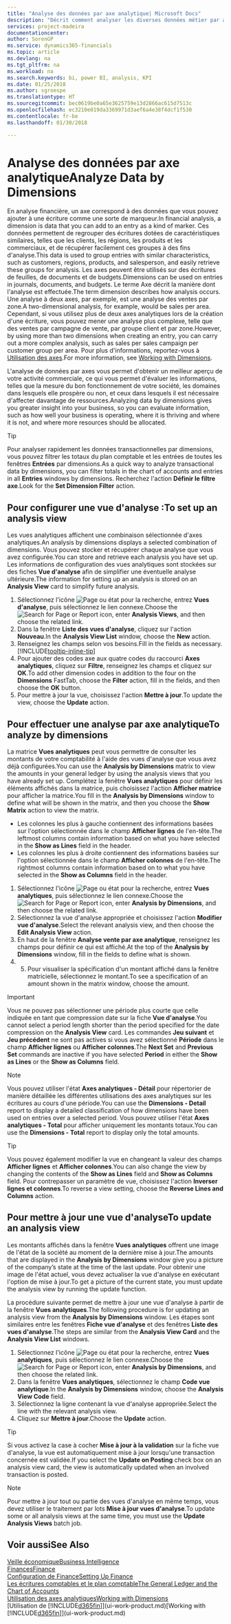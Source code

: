 ```yaml
---
title: "Analyse des données par axe analytique| Microsoft Docs"
description: "Décrit comment analyser les diverses données métier par axe analytique."
services: project-madeira
documentationcenter: 
author: SorenGP
ms.service: dynamics365-financials
ms.topic: article
ms.devlang: na
ms.tgt_pltfrm: na
ms.workload: na
ms.search.keywords: bi, power BI, analysis, KPI
ms.date: 01/25/2018
ms.author: sgroespe
ms.translationtype: HT
ms.sourcegitcommit: bec0619be0a65e3625759e13d2866ac615d7513c
ms.openlocfilehash: ec3210e019da3369971d3aef6a4e38f4dcf1f530
ms.contentlocale: fr-be
ms.lasthandoff: 01/30/2018

---
```

#  <a name="analyze-data-by-dimensions"></a><span data-ttu-id="d5e42-103">Analyse des données par axe analytique</span><span class="sxs-lookup"><span data-stu-id="d5e42-103">Analyze Data by Dimensions</span></span>
<span data-ttu-id="d5e42-104">En analyse financière, un axe correspond à des données que vous pouvez ajouter à une écriture comme une sorte de marqueur.</span><span class="sxs-lookup"><span data-stu-id="d5e42-104">In financial analysis, a dimension is data that you can add to an entry as a kind of marker.</span></span> <span data-ttu-id="d5e42-105">Ces données permettent de regrouper des écritures dotées de caractéristiques similaires, telles que les clients, les régions, les produits et les commerciaux, et de récupérer facilement ces groupes à des fins d'analyse.</span><span class="sxs-lookup"><span data-stu-id="d5e42-105">This data is used to group entries with similar characteristics, such as customers, regions, products, and salesperson, and easily retrieve these groups for analysis.</span></span> <span data-ttu-id="d5e42-106">Les axes peuvent être utilisés sur des écritures de feuilles, de documents et de budgets.</span><span class="sxs-lookup"><span data-stu-id="d5e42-106">Dimensions can be used on entries in journals, documents, and budgets.</span></span> <span data-ttu-id="d5e42-107">Le terme Axe décrit la manière dont l'analyse est effectuée.</span><span class="sxs-lookup"><span data-stu-id="d5e42-107">The term dimension describes how analysis occurs.</span></span> <span data-ttu-id="d5e42-108">Une analyse à deux axes, par exemple, est une analyse des ventes par zone.</span><span class="sxs-lookup"><span data-stu-id="d5e42-108">A two-dimensional analysis, for example, would be sales per area.</span></span> <span data-ttu-id="d5e42-109">Cependant, si vous utilisez plus de deux axes analytiques lors de la création d'une écriture, vous pouvez mener une analyse plus complexe, telle que des ventes par campagne de vente, par groupe client et par zone.</span><span class="sxs-lookup"><span data-stu-id="d5e42-109">However, by using more than two dimensions when creating an entry, you can carry out a more complex analysis, such as sales per sales campaign per customer group per area.</span></span> <span data-ttu-id="d5e42-110">Pour plus d'informations, reportez-vous à [Utilisation des axes](finance-dimensions.md).</span><span class="sxs-lookup"><span data-stu-id="d5e42-110">For more information, see [Working with Dimensions](finance-dimensions.md).</span></span>

<span data-ttu-id="d5e42-111">L'analyse de données par axes vous permet d'obtenir un meilleur aperçu de votre activité commerciale, ce qui vous permet d'évaluer les informations, telles que la mesure du bon fonctionnement de votre société, les domaines dans lesquels elle prospère ou non, et ceux dans lesquels il est nécessaire d'affecter davantage de ressources.</span><span class="sxs-lookup"><span data-stu-id="d5e42-111">Analyzing data by dimensions gives you greater insight into your business, so you can evaluate information, such as how well your business is operating, where it is thriving and where it is not, and where more resources should be allocated.</span></span>

> [!TIP]
> <span data-ttu-id="d5e42-112">Pour analyser rapidement les données transactionnelles par dimensions, vous pouvez filtrer les totaux du plan comptable et les entrées de toutes les fenêtres **Entrées** par dimensions.</span><span class="sxs-lookup"><span data-stu-id="d5e42-112">As a quick way to analyze transactional data by dimensions, you can filter totals in the chart of accounts and entries in all **Entries** windows by dimensions.</span></span> <span data-ttu-id="d5e42-113">Recherchez l'action **Définir le filtre axe**.</span><span class="sxs-lookup"><span data-stu-id="d5e42-113">Look for the **Set Dimension Filter** action.</span></span>

## <a name="to-set-up-an-analysis-view"></a><span data-ttu-id="d5e42-114">Pour configurer une vue d'analyse :</span><span class="sxs-lookup"><span data-stu-id="d5e42-114">To set up an analysis view</span></span>  
<span data-ttu-id="d5e42-115">Les vues analytiques affichent une combinaison sélectionnée d'axes analytiques.</span><span class="sxs-lookup"><span data-stu-id="d5e42-115">An analysis by dimensions displays a selected combination of dimensions.</span></span> <span data-ttu-id="d5e42-116">Vous pouvez stocker et récupérer chaque analyse que vous avez configurée.</span><span class="sxs-lookup"><span data-stu-id="d5e42-116">You can store and retrieve each analysis you have set up.</span></span> <span data-ttu-id="d5e42-117">Les informations de configuration des vues analytiques sont stockées sur des fiches **Vue d'analyse** afin de simplifier une éventuelle analyse ultérieure.</span><span class="sxs-lookup"><span data-stu-id="d5e42-117">The information for setting up an analysis is stored on an **Analysis View** card to simplify future analysis.</span></span>  

1. <span data-ttu-id="d5e42-118">Sélectionnez l'icône ![Page ou état pour la recherche](media/ui-search/search_small.png "icône Page ou état pour la recherche"), entrez **Vues d'analyse**, puis sélectionnez le lien connexe.</span><span class="sxs-lookup"><span data-stu-id="d5e42-118">Choose the ![Search for Page or Report](media/ui-search/search_small.png "Search for Page or Report icon") icon, enter **Analysis Views**, and then choose the related link.</span></span>  
2. <span data-ttu-id="d5e42-119">Dans la fenêtre **Liste des vues d'analyse**, cliquez sur l'action **Nouveau**.</span><span class="sxs-lookup"><span data-stu-id="d5e42-119">In the **Analysis View List** window, choose the **New** action.</span></span>
3. <span data-ttu-id="d5e42-120">Renseignez les champs selon vos besoins.</span><span class="sxs-lookup"><span data-stu-id="d5e42-120">Fill in the fields as necessary.</span></span> [!INCLUDE[tooltip-inline-tip](includes/tooltip-inline-tip_md.md)]
4. <span data-ttu-id="d5e42-121">Pour ajouter des codes axe aux quatre codes du raccourci **Axes analytiques**, cliquez sur **Filtre**, renseignez les champs et cliquez sur **OK**.</span><span class="sxs-lookup"><span data-stu-id="d5e42-121">To add other dimension codes in addition to the four on the **Dimensions** FastTab, choose the **Filter** action, fill in the fields, and then choose the **OK** button.</span></span>  
5. <span data-ttu-id="d5e42-122">Pour mettre à jour la vue, choisissez l'action **Mettre à jour**.</span><span class="sxs-lookup"><span data-stu-id="d5e42-122">To update the view, choose the **Update** action.</span></span>

## <a name="to-analyze-by-dimensions"></a><span data-ttu-id="d5e42-123">Pour effectuer une analyse par axe analytique</span><span class="sxs-lookup"><span data-stu-id="d5e42-123">To analyze by dimensions</span></span>
<span data-ttu-id="d5e42-124">La matrice **Vues analytiques** peut vous permettre de consulter les montants de votre comptabilité à l'aide des vues d'analyse que vous avez déjà configurées.</span><span class="sxs-lookup"><span data-stu-id="d5e42-124">You can use the **Analysis by Dimensions** matrix to view the amounts in your general ledger by using the analysis views that you have already set up.</span></span> <span data-ttu-id="d5e42-125">Complétez la fenêtre **Vues analytiques** pour définir les éléments affichés dans la matrice, puis choisissez l'action **Afficher matrice** pour afficher la matrice.</span><span class="sxs-lookup"><span data-stu-id="d5e42-125">You fill in the **Analysis by Dimensions** window to define what will be shown in the matrix, and then you choose the **Show Matrix** action to view the matrix.</span></span>  

- <span data-ttu-id="d5e42-126">Les colonnes les plus à gauche contiennent des informations basées sur l'option sélectionnée dans le champ **Afficher lignes** de l'en-tête.</span><span class="sxs-lookup"><span data-stu-id="d5e42-126">The leftmost columns contain information based on what you have selected in the **Show as Lines** field in the header.</span></span>  
- <span data-ttu-id="d5e42-127">Les colonnes les plus à droite contiennent des informations basées sur l'option sélectionnée dans le champ **Afficher colonnes** de l'en-tête.</span><span class="sxs-lookup"><span data-stu-id="d5e42-127">The rightmost columns contain information based on to what you have selected in the **Show as Columns** field in the header.</span></span>  

1. <span data-ttu-id="d5e42-128">Sélectionnez l'icône ![Page ou état pour la recherche](media/ui-search/search_small.png "icône Page ou état pour la recherche"), entrez **Vues analytiques**, puis sélectionnez le lien connexe.</span><span class="sxs-lookup"><span data-stu-id="d5e42-128">Choose the ![Search for Page or Report](media/ui-search/search_small.png "Search for Page or Report icon") icon, enter **Analysis by Dimensions**, and then choose the related link.</span></span>  
2. <span data-ttu-id="d5e42-129">Sélectionnez la vue d'analyse appropriée et choisissez l'action **Modifier vue d'analyse**.</span><span class="sxs-lookup"><span data-stu-id="d5e42-129">Select the relevant analysis view,  and then choose the **Edit Analysis View** action.</span></span>
3. <span data-ttu-id="d5e42-130">En haut de la fenêtre **Analyse vente par axe analytique**, renseignez les champs pour définir ce qui est affiché.</span><span class="sxs-lookup"><span data-stu-id="d5e42-130">At the top of the **Analysis by Dimensions** window, fill in the fields to define what is shown.</span></span>
4. 5. <span data-ttu-id="d5e42-131">Pour visualiser la spécification d'un montant affiché dans la fenêtre matricielle, sélectionnez le montant.</span><span class="sxs-lookup"><span data-stu-id="d5e42-131">To see a specification of an amount shown in the matrix window, choose the amount.</span></span>  

> [!IMPORTANT]  
>   <span data-ttu-id="d5e42-132">Vous ne pouvez pas sélectionner une période plus courte que celle indiquée en tant que compression date sur la fiche **Vue d'analyse**.</span><span class="sxs-lookup"><span data-stu-id="d5e42-132">You cannot select a period length shorter than the period specified for the date compression on the **Analysis View** card.</span></span> <span data-ttu-id="d5e42-133">Les commandes **Jeu suivant** et **Jeu précédent** ne sont pas actives si vous avez sélectionné **Période** dans le champ **Afficher lignes** ou **Afficher colonnes**.</span><span class="sxs-lookup"><span data-stu-id="d5e42-133">The **Next Set** and **Previous Set** commands are inactive if you have selected **Period** in either the **Show as Lines** or the **Show as Columns** field.</span></span>  

> [!NOTE]  
>   <span data-ttu-id="d5e42-134">Vous pouvez utiliser l'état **Axes analytiques - Détail** pour répertorier de manière détaillée les différentes utilisations des axes analytiques sur les écritures au cours d'une période.</span><span class="sxs-lookup"><span data-stu-id="d5e42-134">You can use the **Dimensions - Detail** report to display a detailed classification of how dimensions have been used on entries over a selected period.</span></span> <span data-ttu-id="d5e42-135">Vous pouvez utiliser l'état **Axes analytiques - Total** pour afficher uniquement les montants totaux.</span><span class="sxs-lookup"><span data-stu-id="d5e42-135">You can use the **Dimensions - Total** report to display only the total amounts.</span></span>  

> [!TIP]  
>   <span data-ttu-id="d5e42-136">Vous pouvez également modifier la vue en changeant la valeur des champs **Afficher lignes** et **Afficher colonnes**.</span><span class="sxs-lookup"><span data-stu-id="d5e42-136">You can also change the view by changing the contents of the **Show as Lines** field and **Show as Columns** field.</span></span> <span data-ttu-id="d5e42-137">Pour contrepasser un paramètre de vue, choisissez l'action **Inverser lignes et colonnes**.</span><span class="sxs-lookup"><span data-stu-id="d5e42-137">To reverse a view setting, choose the **Reverse Lines and Columns** action.</span></span>

## <a name="to-update-an-analysis-view"></a><span data-ttu-id="d5e42-138">Pour mettre à jour une vue d'analyse</span><span class="sxs-lookup"><span data-stu-id="d5e42-138">To update an analysis view</span></span>  
<span data-ttu-id="d5e42-139">Les montants affichés dans la fenêtre **Vues analytiques** offrent une image de l'état de la société au moment de la dernière mise à jour.</span><span class="sxs-lookup"><span data-stu-id="d5e42-139">The amounts that are displayed in the **Analysis by Dimensions** window give you a picture of the company’s state at the time of the last update.</span></span> <span data-ttu-id="d5e42-140">Pour obtenir une image de l'état actuel, vous devez actualiser la vue d'analyse en exécutant l'option de mise à jour.</span><span class="sxs-lookup"><span data-stu-id="d5e42-140">To get a picture of the current state, you must update the analysis view by running the update function.</span></span>

<span data-ttu-id="d5e42-141">La procédure suivante permet de mettre à jour une vue d'analyse à partir de la fenêtre **Vues analytiques**.</span><span class="sxs-lookup"><span data-stu-id="d5e42-141">The following procedure is for updating an analysis view from the **Analysis by Dimensions** window.</span></span> <span data-ttu-id="d5e42-142">Les étapes sont similaires entre les fenêtres **Fiche vue d'analyse** et des fenêtres **Liste des vues d'analyse**.</span><span class="sxs-lookup"><span data-stu-id="d5e42-142">The steps are similar from the **Analysis View Card** and the **Analysis View List** windows.</span></span>  

1. <span data-ttu-id="d5e42-143">Sélectionnez l'icône ![Page ou état pour la recherche](media/ui-search/search_small.png "icône Page ou état pour la recherche"), entrez **Vues analytiques**, puis sélectionnez le lien connexe.</span><span class="sxs-lookup"><span data-stu-id="d5e42-143">Choose the ![Search for Page or Report](media/ui-search/search_small.png "Search for Page or Report icon") icon, enter **Analysis by Dimensions**, and then choose the related link.</span></span>  
2. <span data-ttu-id="d5e42-144">Dans la fenêtre **Vues analytiques**, sélectionnez le champ **Code vue analytique**.</span><span class="sxs-lookup"><span data-stu-id="d5e42-144">In the **Analysis by Dimensions** window, choose the **Analysis View Code** field.</span></span>  
3. <span data-ttu-id="d5e42-145">Sélectionnez la ligne contenant la vue d'analyse appropriée.</span><span class="sxs-lookup"><span data-stu-id="d5e42-145">Select the line with the relevant analysis view.</span></span>  
4. <span data-ttu-id="d5e42-146">Cliquez sur **Mettre à jour**.</span><span class="sxs-lookup"><span data-stu-id="d5e42-146">Choose the **Update** action.</span></span>  

> [!TIP]  
>   <span data-ttu-id="d5e42-147">Si vous activez la case à cocher **Mise à jour à la validation** sur la fiche vue d'analyse, la vue est automatiquement mise à jour lorsqu'une transaction concernée est validée.</span><span class="sxs-lookup"><span data-stu-id="d5e42-147">If you select the **Update on Posting** check box on an analysis view card, the view is automatically updated when an involved transaction is posted.</span></span>

> [!NOTE]  
>   <span data-ttu-id="d5e42-148">Pour mettre à jour tout ou partie des vues d'analyse en même temps, vous devez utiliser le traitement par lots **Mise à jour vues d'analyse**.</span><span class="sxs-lookup"><span data-stu-id="d5e42-148">To update some or all analysis views at the same time, you must use the **Update Analysis Views** batch job.</span></span>  

## <a name="see-also"></a><span data-ttu-id="d5e42-149">Voir aussi</span><span class="sxs-lookup"><span data-stu-id="d5e42-149">See Also</span></span>
[<span data-ttu-id="d5e42-150">Veille économique</span><span class="sxs-lookup"><span data-stu-id="d5e42-150">Business Intelligence</span></span>](bi.md)  
[<span data-ttu-id="d5e42-151">Finances</span><span class="sxs-lookup"><span data-stu-id="d5e42-151">Finance</span></span>](finance.md)  
[<span data-ttu-id="d5e42-152">Configuration de Finance</span><span class="sxs-lookup"><span data-stu-id="d5e42-152">Setting Up Finance</span></span>](finance-setup-finance.md)  
[<span data-ttu-id="d5e42-153">Les écritures comptables et le plan comptable</span><span class="sxs-lookup"><span data-stu-id="d5e42-153">The General Ledger and the Chart of Accounts</span></span>](finance-general-ledger.md)  
[<span data-ttu-id="d5e42-154">Utilisation des axes analytiques</span><span class="sxs-lookup"><span data-stu-id="d5e42-154">Working with Dimensions</span></span>](finance-dimensions.md)  
<span data-ttu-id="d5e42-155">[Utilisation de [!INCLUDE[d365fin](includes/d365fin_md.md)]](ui-work-product.md)</span><span class="sxs-lookup"><span data-stu-id="d5e42-155">[Working with [!INCLUDE[d365fin](includes/d365fin_md.md)]](ui-work-product.md)</span></span>  

